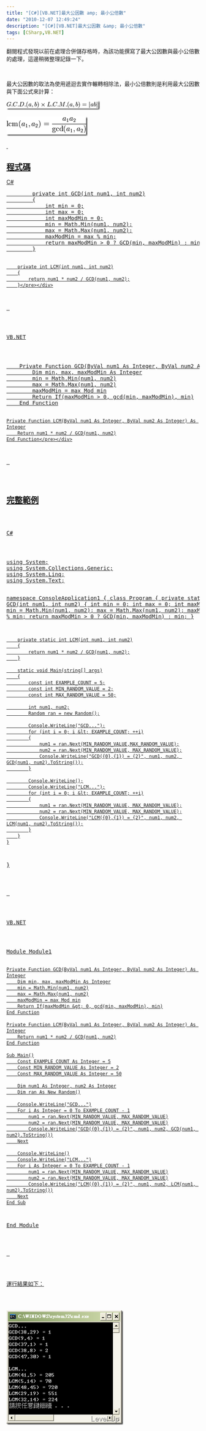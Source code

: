 ```yaml
---
title: "[C#][VB.NET]最大公因數 amp; 最小公倍數"
date: "2010-12-07 12:49:24"
description: "[C#][VB.NET]最大公因數 &amp; 最小公倍數"
tags: [CSharp,VB.NET]
---
```


<p />  <p>翻閱程式發現以前在處理合併儲存格時，為該功能撰寫了最大公因數與最小公倍數的處理，這邊稍微整理記錄一下。</p>  <p> </p>  <p>最大公因數的取法為使用遞迴去實作輾轉相除法</a>，最小公倍數則是利用最大公因數與下面公式來計算：</p>  <p><a href="http://files.dotblogs.com.tw/larrynung/1012/CVB.NET_B442/image_4.png"><img style="border-right: 0px; border-top: 0px; border-left: 0px; border-bottom: 0px" height="25" alt="image" src="\images\posts\19962\image_thumb_1.png" width="244" border="0" /></a> </p>  <p><a href="http://files.dotblogs.com.tw/larrynung/1012/CVB.NET_B442/image_6.png"><img style="border-right: 0px; border-top: 0px; border-left: 0px; border-bottom: 0px" height="51" alt="image" src="\images\posts\19962\image_thumb_2.png" width="212" border="0" /> </p>  <p> </p>  <h2>程式碼</h2>  <p>C#</p>  <div class="wlWriterSmartContent" id="scid:812469c5-0cb0-4c63-8c15-c81123a09de7:76b8e556-34aa-4f41-8a78-3375cfd6b663" style="padding-right: 0px; display: inline; padding-left: 0px; float: none; padding-bottom: 0px; margin: 0px; padding-top: 0px"><pre name="code" class="c#">        private int GCD(int num1, int num2)
        {
            int min = 0;
            int max = 0;
            int maxModMin = 0;
            min = Math.Min(num1, num2);
            max = Math.Max(num1, num2);
            maxModMin = max % min;
            return maxModMin &gt; 0 ? GCD(min, maxModMin) : min;
        }

        private int LCM(int num1, int num2)
        {
            return num1 * num2 / GCD(num1, num2);
        }</pre></div>

<p> </p>

<p>VB.NET</p>

<div class="wlWriterSmartContent" id="scid:812469c5-0cb0-4c63-8c15-c81123a09de7:2fea0eb9-a9d6-4c87-bae2-a8a5c97d2216" style="padding-right: 0px; display: inline; padding-left: 0px; float: none; padding-bottom: 0px; margin: 0px; padding-top: 0px"><pre name="code" class="vb">    Private Function GCD(ByVal num1 As Integer, ByVal num2 As Integer) As Integer
        Dim min, max, maxModMin As Integer
        min = Math.Min(num1, num2)
        max = Math.Max(num1, num2)
        maxModMin = max Mod min
        Return If(maxModMin &gt; 0, gcd(min, maxModMin), min)
    End Function

    Private Function LCM(ByVal num1 As Integer, ByVal num2 As Integer) As Integer
        Return num1 * num2 / GCD(num1, num2)
    End Function</pre></div>

<p> </p>

<h2>完整範例</h2>

<p>C#</p>

<div class="wlWriterSmartContent" id="scid:812469c5-0cb0-4c63-8c15-c81123a09de7:0a87c928-02fa-4e87-804b-0d7924108f8b" style="padding-right: 0px; display: inline; padding-left: 0px; float: none; padding-bottom: 0px; margin: 0px; padding-top: 0px"><pre name="code" class="c#">using System;
using System.Collections.Generic;
using System.Linq;
using System.Text;

namespace ConsoleApplication1
{
    class Program
    {
        private static int GCD(int num1, int num2)
        {
            int min = 0;
            int max = 0;
            int maxModMin = 0;
            min = Math.Min(num1, num2);
            max = Math.Max(num1, num2);
            maxModMin = max % min;
            return maxModMin &gt; 0 ? GCD(min, maxModMin) : min;
        }

        private static int LCM(int num1, int num2)
        {
            return num1 * num2 / GCD(num1, num2);
        }

        static void Main(string[] args)
        {
            const int EXAMPLE_COUNT = 5;
            const int MIN_RANDOM_VALUE = 2;
            const int MAX_RANDOM_VALUE = 50;

            int num1, num2;
            Random ran = new Random();

            Console.WriteLine("GCD...");
            for (int i = 0; i &lt; EXAMPLE_COUNT; ++i)
            {
                num1 = ran.Next(MIN_RANDOM_VALUE,MAX_RANDOM_VALUE);
                num2 = ran.Next(MIN_RANDOM_VALUE, MAX_RANDOM_VALUE);
                Console.WriteLine("GCD({0},{1}) = {2}", num1, num2, GCD(num1, num2).ToString());
            }

            Console.WriteLine();
            Console.WriteLine("LCM...");
            for (int i = 0; i &lt; EXAMPLE_COUNT; ++i)
            {
                num1 = ran.Next(MIN_RANDOM_VALUE, MAX_RANDOM_VALUE);
                num2 = ran.Next(MIN_RANDOM_VALUE, MAX_RANDOM_VALUE);
                Console.WriteLine("LCM({0},{1}) = {2}", num1, num2, LCM(num1, num2).ToString());
            }
        }
    }
}</pre></div>

<p> </p>

<p>VB.NET</p>

<div class="wlWriterSmartContent" id="scid:812469c5-0cb0-4c63-8c15-c81123a09de7:8d754c01-bccd-44f4-8e0d-a26e6d6fd150" style="padding-right: 0px; display: inline; padding-left: 0px; float: none; padding-bottom: 0px; margin: 0px; padding-top: 0px"><pre name="code" class="vb">Module Module1


    Private Function GCD(ByVal num1 As Integer, ByVal num2 As Integer) As Integer
        Dim min, max, maxModMin As Integer
        min = Math.Min(num1, num2)
        max = Math.Max(num1, num2)
        maxModMin = max Mod min
        Return If(maxModMin &gt; 0, gcd(min, maxModMin), min)
    End Function

    Private Function LCM(ByVal num1 As Integer, ByVal num2 As Integer) As Integer
        Return num1 * num2 / GCD(num1, num2)
    End Function

    Sub Main()
        Const EXAMPLE_COUNT As Integer = 5
        Const MIN_RANDOM_VALUE As Integer = 2
        Const MAX_RANDOM_VALUE As Integer = 50

        Dim num1 As Integer, num2 As Integer
        Dim ran As New Random()

        Console.WriteLine("GCD...")
        For i As Integer = 0 To EXAMPLE_COUNT - 1
            num1 = ran.Next(MIN_RANDOM_VALUE, MAX_RANDOM_VALUE)
            num2 = ran.Next(MIN_RANDOM_VALUE, MAX_RANDOM_VALUE)
            Console.WriteLine("GCD({0},{1}) = {2}", num1, num2, GCD(num1, num2).ToString())
        Next

        Console.WriteLine()
        Console.WriteLine("LCM...")
        For i As Integer = 0 To EXAMPLE_COUNT - 1
            num1 = ran.Next(MIN_RANDOM_VALUE, MAX_RANDOM_VALUE)
            num2 = ran.Next(MIN_RANDOM_VALUE, MAX_RANDOM_VALUE)
            Console.WriteLine("LCM({0},{1}) = {2}", num1, num2, LCM(num1, num2).ToString())
        Next
    End Sub

End Module</pre></div>

<p> </p>

<p>運行結果如下：</p>

<p><img style="border-right: 0px; border-top: 0px; border-left: 0px; border-bottom: 0px" height="299" alt="image" src="\images\posts\19962\image_thumb.png" width="305" border="0" /></p>

